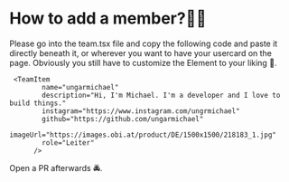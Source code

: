 # How to add a member?🧍‍♀️

Please go into the team.tsx file and copy the following code and paste it directly beneath it, or wherever you want to have your usercard on the page.
Obviously you still have to customize the Element to your liking 🧠.

```
 <TeamItem
        name="ungarmichael"
        description="Hi, I'm Michael. I'm a developer and I love to build things."
        instagram="https://www.instagram.com/ungrmichael"
        github="https://github.com/ungarmichael"
        imageUrl="https://images.obi.at/product/DE/1500x1500/218183_1.jpg"
        role="Leiter"
      />
```

Open a PR afterwards 🚔.
